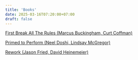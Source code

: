 ```yaml
---
title: 'Books'
date: 2025-03-16T07:20:00+07:00
draft: false
---
```


[First Break All The Rules (Marcus Buckingham, Curt Coffman)](./first-break-all-the-rules-marcus-buckingham-curt-coffman)

[Primed to Perform (Neel Doshi, Lindsay McGregor)](./primed-to-perform-neel-doshi-lindsay-mcgregor)

[Rework (Jason Fried, David Heinemeier)](./rework-jason-fried-david-heinemeier)
